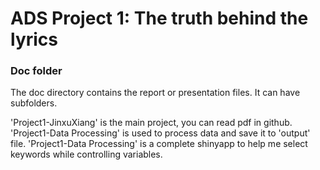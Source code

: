# ADS Project 1:  The truth behind the lyrics

### Doc folder

The doc directory contains the report or presentation files. It can have subfolders.  

'Project1-JinxuXiang' is the main project, you can read pdf in github.
'Project1-Data Processing' is used to process data and save it to 'output' file.
'Project1-Data Processing' is a complete shinyapp to help me select keywords while controlling variables.